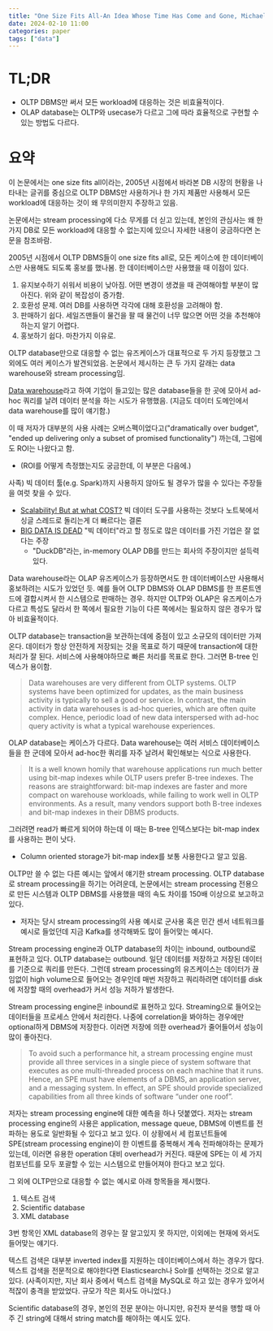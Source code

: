 ```yaml
---
title: "One Size Fits All-An Idea Whose Time Has Come and Gone, Michael Stonebraker et. al, 2005"
date: 2024-02-10 11:00
categories: paper
tags: ["data"]
---
```


# TL;DR

- OLTP DBMS만 써서 모든 workload에 대응하는 것은 비효율적이다.
- OLAP database는 OLTP와 usecase가 다르고 그에 따라 효율적으로 구현할 수 있는 방법도 다르다.

# 요약

이 논문에서는 one size fits all이라는, 2005년 시점에서 바라본 DB 시장의 현황을 나타내는 글귀를 중심으로 OLTP DBMS만 사용하거나 한 가지 제품만 사용해서 모든 workload에 대응하는 것이 왜 무의미한지 주장하고 있음.

논문에서는 stream processing에 다소 무게를 더 싣고 있는데, 본인의 관심사는 왜 한 가지 DB로 모든 workload에 대응할 수 없는지에 있으니 자세한 내용이 궁금하다면 논문을 참조바람.

2005년 시점에서 OLTP DBMS들이 one size fits all로, 모든 케이스에 한 데이터베이스만 사용해도 되도록 홍보를 했나봄. 한 데이터베이스만 사용했을 때 이점이 있다.
1. 유지보수하기 쉬워서 비용이 낮아짐. 어떤 변경이 생겼을 때 관여해야할 부분이 많아진다. 위와 같이 복잡성이 증가함.
2. 호환성 문제. 여러 DB를 사용하면 각각에 대해 호환성을 고려해야 함.
3. 판매하기 쉽다. 세일즈맨들이 물건을 팔 때 물건이 너무 많으면 어떤 것을 추천해야 하는지 알기 어렵다.
4. 홍보하기 쉽다. 마찬가지 이유로.

OLTP database만으로 대응할 수 없는 유즈케이스가 대표적으로 두 가지 등장했고 그 외에도 여러 케이스가 발견되었음.
논문에서 제시하는 큰 두 가지 갈래는 data warehouse와 stream processing임.

[Data warehouse](https://aws.amazon.com/ko/what-is/data-warehouse/)라고 하여 기업이 들고있는 많은 database들을 한 곳에 모아서 ad-hoc 쿼리를 날려 데이터 분석을 하는 시도가 유행했음.
(지금도 데이터 도메인에서 data warehouse를 많이 얘기함.)

이 때 저자가 대부분의 사용 사례는 오버스펙이었다고("dramatically over budget", "ended up delivering only a
subset of promised functionality") 까는데, 그럼에도 ROI는 나왔다고 함.
  - (ROI를 어떻게 측정했는지도 궁금한데, 이 부분은 다음에.)

사족) 빅 데이터 툴(e.g. Spark)까지 사용하지 않아도 될 경우가 많을 수 있다는 주장들을 여럿 찾을 수 있다.
- [Scalability! But at what COST?](https://www.usenix.org/system/files/conference/hotos15/hotos15-paper-mcsherry.pdf) 빅 데이터 도구를 사용하는 것보다 노트북에서 싱글 스레드로 돌리는게 더 빠르다는 결론 
- [BIG DATA IS DEAD](https://motherduck.com/blog/big-data-is-dead/) "빅 데이터"라고 할 정도로 많은 데이터를 가진 기업은 잘 없다는 주장 
  - "DuckDB"라는, in-memory OLAP DB를 만드는 회사의 주장이지만 설득력있다.

Data warehouse라는 OLAP 유즈케이스가 등장하면서도 한 데이터베이스만 사용해서 홍보하려는 시도가 있었던 듯. 예를 들어 OLTP DBMS와 OLAP DBMS를 한 프론트엔드에 결합시켜서 한 시스템으로 판매하는 경우.
하지만 OLTP와 OLAP은 유즈케이스가 다르고 특성도 달라서 한 쪽에서 필요한 기능이 다른 쪽에서는 필요하지 않은 경우가 많아 비효율적이다.

OLTP database는 transaction을 보관하는데에 중점이 있고 소규모의 데이터만 가져온다.
데이터가 항상 안전하게 저장되는 것을 목표로 하기 때문에 transaction에 대한 처리가 잘 된다.
서비스에 사용해야하므로 빠른 처리를 목표로 한다.
그러면 B-tree 인덱스가 용이함.

> Data warehouses are very different from OLTP systems. OLTP systems have been optimized for updates, as the main business activity is typically to sell a good or service. In contrast, the main activity in data warehouses  is ad-hoc queries, which are often quite complex. Hence, periodic load of new data interspersed with ad-hoc query activity is what a typical warehouse experiences.

OLAP database는 케이스가 다르다. Data warehouse는 여러 서비스 데이터베이스들을 한 군데에 모아서 ad-hoc한 쿼리를 자주 날려서 확인해보는 식으로 사용한다.

> It is a well known homily that warehouse applications  run much better using bit-map indexes while OLTP users prefer B-tree indexes. The reasons are straightforward:  bit-map indexes are faster and more compact on warehouse workloads, while failing to work well in OLTP environments. As a result, many vendors support both B-tree indexes and bit-map indexes in their DBMS products.

그러려면 read가 빠르게 되어야 하는데 이 때는 B-tree 인덱스보다는 bit-map index를 사용하는 편이 낫다.
- Column oriented storage가 bit-map index를 보통 사용한다고 알고 있음.

OLTP만 쓸 수 없는 다른 예시는 앞에서 얘기한 stream processing.
OLTP database로 stream processing을 하기는 어려운데, 논문에서는 stream processing 전용으로 만든 시스템과 OLTP DBMS를 사용했을 때의 속도 차이를 150배 이상으로 보고하고 있다.
- 저자는 당시 stream processing의 사용 예시로 군사용 혹은 민간 센서 네트워크를 예시로 들었던데 지금 Kafka를 생각해봐도 많이 들어맞는 예시다.

Stream processing engine과 OLTP database의 차이는 inbound, outbound로 표현하고 있다.
OLTP database는 outbound. 일단 데이터를 저장하고 저장된 데이터를 기준으로 쿼리를 만든다.
그런데 stream processing의 유즈케이스는 데이터가 끊임없이 high volume으로 들어오는 경우인데 매번 저장하고 쿼리하려면 데이터를 disk에 저장할 때의 overhead가 커서 성능 저하가 발생한다.

Stream processing engine은 inbound로 표현하고 있다. Streaming으로 들어오는 데이터들을 프로세스 안에서 처리한다. 나중에 correlation을 봐야하는 경우에만 optional하게 DBMS에 저장한다. 이러면 저장에 의한 overhead가 줄어들어서 성능이 많이 좋아진다.

> To avoid such a performance hit, a stream processing engine must provide all three services in a single piece of system software that executes as one multi-threaded process on each machine that it runs. Hence, an SPE must have elements of a DBMS, an application server, and a messaging system. In effect, an SPE should provide specialized capabilities from all three kinds of software “under one roof”.

저자는 stream processing engine에 대한 예측을 하나 덧붙였다. 저자는 stream processing engine의 사용은 application, message queue, DBMS에 이벤트를 전파하는 용도로 일반화될 수 있다고 보고 있다. 이 상황에서 세 컴포넌트들에 SPE(stream processing engine)이 한 이벤트를 중복해서 계속 전파해야하는 문제가 있는데, 이러면 유용한 operation 대비 overhead가 커진다. 때문에 SPE는 이 세 가지 컴포넌트를 모두 포괄할 수 있는 시스템으로 만들어져야 한다고 보고 있다.

그 외에 OLTP만으로 대응할 수 없는 예시로 아래 항목들을 제시했다.
1. 텍스트 검색
2. Scientific database
3. XML database

3번 항목인 XML database의 경우는 잘 알고있지 못 하지만, 이외에는 현재에 와서도 들어맞는 얘기다.

텍스트 검색은 대부분 inverted index를 지원하는 데이터베이스에서 하는 경우가 많다. 텍스트 검색을 전문적으로 해야한다면 Elasticsearch나 Solr를 선택하는 것으로 알고있다.
(사족이지만, 지난 회사 중에서 텍스트 검색을 MySQL로 하고 있는 경우가 있어서 적잖이 충격을 받았었다. 규모가 작은 회사도 아니었다.)

Scientific database의 경우, 본인의 전문 분야는 아니지만, 유전자 분석을 행할 때 아주 긴 string에 대해서 string match를 해야하는 예시도 있다. 
